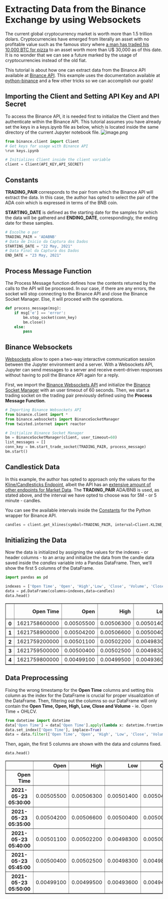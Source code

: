 # Extracting Data from the Binance Exchange by using Websockets

The current global cryptocurrency market is worth more than 1.5 trillion dolars. Cryptocurrencies have emerged from literally an asset with no profitable value such as the famous story where [a man has traded his 10,000 BTC for pizza](https://bitcointalk.org/index.php?topic=137.0) to an asset worth more than U$ 30,000 as of this date. It is no wonder that we can see a future marked by the usage of cryptocurrencies instead of the old fiat.

This tutorial is about how one can extract data from the Binance API available at [Binance API](https://www.binance.com/en/my/settings/api-management). This example uses the documentation available at [python-binance](https://python-binance.readthedocs.io/en/latest/index.html) and a few other tricks so we can accomplish our goals!

## Importing the Client and Setting API Key and API Secret
To access the Binance API, it is needed first to initialize the Client and then authenticate within the Binance API. This tutorial assumes you have already set the keys in a keys.ipynb file as below, which is located inside the same directory of the current Jupyter notebook file.
![image.png](attachment:fac5000e-42cf-47c1-ac67-09e8554ea32c.png)


```python
from binance.client import Client
# Get keys for usage with Binance API
%run keys.ipynb

# Initializes Client inside the client variable
client = Client(API_KEY,API_SECRET)
```

## Constants

**TRADING_PAIR** corresponds to the pair from which the Binance API will extract the data. In this case, the author has opted to select the pair of the ADA coin which is expressed in terms of the BNB coin.

**STARTING_DATE** is defined as the starting date for the samples for which the data will be gathered and **ENDING_DATE**, correspondingly, the ending date for these samples.


```python
# Escolhe o par
TRADING_PAIR = 'ADABNB'
# Data de Inicio da Captura dos Dados
STARTING_DATE = "22 May, 2021"
# Data Final da Captura dos Dados
END_DATE = "23 May, 2021"
```

## Process Message Function
The Process Message function defines how the contents returned by the calls to the API will be processed. In our case, if there are any errors, the socket will stop connecting to the Binance API and close the Binance Socket Manager. Else, it will proceed with the operations.


```python
def process_message(msg):
    if msg['e'] == 'error':
        bm.stop_socket(conn_key)
        bm.close()
    else:
        pass
```

## Binance Websockets
[Websockets](https://developer.mozilla.org/en-US/docs/Web/API/WebSockets_API) allow to open a two-way interactive communication session between the Jupyter environment and a server. With a Websockets API, Jupyter can send messages to a server and receive event-driven responses without having to poll the Binance API again for a reply.

First, we import the [Binance Websockets API](https://python-binance.readthedocs.io/en/latest/websockets.html) and initialize the [Binance Socket Manager](https://python-binance.readthedocs.io/en/latest/websockets.html#binancesocketmanager-websocket-usage) with an user timeout of 60 seconds. Then, we start a trading socket on the trading pair previously defined using the **Process Message Function**.


```python
# Importing Binance Websockets API
from binance.client import *
from binance.websockets import BinanceSocketManager
from twisted.internet import reactor

# Initialize Binance Socket Manager
bm = BinanceSocketManager(client, user_timeout=60)
list_messages = []
conn_key = bm.start_trade_socket(TRADING_PAIR, process_message)
bm.start()
```

## Candlestick Data

In this example, the author has opted to approach only the values for the [Kline/Candlesticks Endpoint](https://python-binance.readthedocs.io/en/latest/market_data.html#id6), albeit the API has an [extensive amount of other endpoints for Market Data](https://python-binance.readthedocs.io/en/latest/market_data.html). The **TRADING_PAIR** ADA/BNB is used, as stated above, and the interval we have opted to choose was for 5M - or 5 minute - candles.

You can see the available intervals inside the [Constants](https://python-binance.readthedocs.io/en/latest/constants.html) for the Python wrapper for Binance API.


```python
candles = client.get_klines(symbol=TRADING_PAIR, interval=Client.KLINE_INTERVAL_5MINUTE)
```

## Initializing the Data


Now the data is initialized by assigning the values for the indexes - or header columns - to an array and initialize the data from the candle data saved inside the *candles* variable into a Pandas DataFrame. Then, we'll show the first 5 columns of the DataFrame.


```python
import pandas as pd

indexes = ['Open Time', 'Open', 'High','Low', 'Close', 'Volume', 'Close Time', 'QAV', 'No. Trades', 'Taker BBAV', 'Taker BQAV', 'Ignore']
data = pd.DataFrame(columns=indexes,data=candles)
data.head()
```




<div>
<style scoped>
    .dataframe tbody tr th:only-of-type {
        vertical-align: middle;
    }

    .dataframe tbody tr th {
        vertical-align: top;
    }

    .dataframe thead th {
        text-align: right;
    }
</style>
<table border="1" class="dataframe">
  <thead>
    <tr style="text-align: right;">
      <th></th>
      <th>Open Time</th>
      <th>Open</th>
      <th>High</th>
      <th>Low</th>
      <th>Close</th>
      <th>Volume</th>
      <th>Close Time</th>
      <th>QAV</th>
      <th>No. Trades</th>
      <th>Taker BBAV</th>
      <th>Taker BQAV</th>
      <th>Ignore</th>
    </tr>
  </thead>
  <tbody>
    <tr>
      <th>0</th>
      <td>1621758600000</td>
      <td>0.00505500</td>
      <td>0.00506300</td>
      <td>0.00501400</td>
      <td>0.00504600</td>
      <td>81838.00000000</td>
      <td>1621758899999</td>
      <td>412.45858000</td>
      <td>263</td>
      <td>29382.00000000</td>
      <td>148.02874200</td>
      <td>0</td>
    </tr>
    <tr>
      <th>1</th>
      <td>1621758900000</td>
      <td>0.00504200</td>
      <td>0.00506600</td>
      <td>0.00500400</td>
      <td>0.00500400</td>
      <td>120175.00000000</td>
      <td>1621759199999</td>
      <td>605.99748800</td>
      <td>348</td>
      <td>53294.00000000</td>
      <td>268.38967800</td>
      <td>0</td>
    </tr>
    <tr>
      <th>2</th>
      <td>1621759200000</td>
      <td>0.00501100</td>
      <td>0.00502200</td>
      <td>0.00498300</td>
      <td>0.00500000</td>
      <td>90252.00000000</td>
      <td>1621759499999</td>
      <td>451.05157900</td>
      <td>268</td>
      <td>21405.00000000</td>
      <td>106.94323100</td>
      <td>0</td>
    </tr>
    <tr>
      <th>3</th>
      <td>1621759500000</td>
      <td>0.00500400</td>
      <td>0.00502500</td>
      <td>0.00498300</td>
      <td>0.00498300</td>
      <td>162699.00000000</td>
      <td>1621759799999</td>
      <td>814.71476800</td>
      <td>370</td>
      <td>84077.00000000</td>
      <td>421.09383800</td>
      <td>0</td>
    </tr>
    <tr>
      <th>4</th>
      <td>1621759800000</td>
      <td>0.00499100</td>
      <td>0.00499500</td>
      <td>0.00493600</td>
      <td>0.00494000</td>
      <td>167842.00000000</td>
      <td>1621760099999</td>
      <td>833.68666400</td>
      <td>512</td>
      <td>53889.00000000</td>
      <td>267.76022000</td>
      <td>0</td>
    </tr>
  </tbody>
</table>
</div>



## Data Preprocessing
Fixing the wrong timestamp for the **Open Time** columns and setting this column as the index for the DataFrame is crucial for proper visualization of the DataFrame. Then, filtering out the columns so our DataFrame will only contain the **Open Time, Open, High, Low, Close and Volume** - ie. Open Time + OHLCV. 


```python
from datetime import datetime
data['Open Time'] = data['Open Time'].apply(lambda x: datetime.fromtimestamp(int(x)/1000))
data.set_index(['Open Time'], inplace=True)
data = data.filter(['Open Time', 'Open', 'High', 'Low', 'Close', 'Volume'])
```

Then, again, the first 5 columns are shown with the data and columns fixed.


```python
data.head()
```




<div>
<style scoped>
    .dataframe tbody tr th:only-of-type {
        vertical-align: middle;
    }

    .dataframe tbody tr th {
        vertical-align: top;
    }

    .dataframe thead th {
        text-align: right;
    }
</style>
<table border="1" class="dataframe">
  <thead>
    <tr style="text-align: right;">
      <th></th>
      <th>Open</th>
      <th>High</th>
      <th>Low</th>
      <th>Close</th>
      <th>Volume</th>
    </tr>
    <tr>
      <th>Open Time</th>
      <th></th>
      <th></th>
      <th></th>
      <th></th>
      <th></th>
    </tr>
  </thead>
  <tbody>
    <tr>
      <th>2021-05-23 05:30:00</th>
      <td>0.00505500</td>
      <td>0.00506300</td>
      <td>0.00501400</td>
      <td>0.00504600</td>
      <td>81838.00000000</td>
    </tr>
    <tr>
      <th>2021-05-23 05:35:00</th>
      <td>0.00504200</td>
      <td>0.00506600</td>
      <td>0.00500400</td>
      <td>0.00500400</td>
      <td>120175.00000000</td>
    </tr>
    <tr>
      <th>2021-05-23 05:40:00</th>
      <td>0.00501100</td>
      <td>0.00502200</td>
      <td>0.00498300</td>
      <td>0.00500000</td>
      <td>90252.00000000</td>
    </tr>
    <tr>
      <th>2021-05-23 05:45:00</th>
      <td>0.00500400</td>
      <td>0.00502500</td>
      <td>0.00498300</td>
      <td>0.00498300</td>
      <td>162699.00000000</td>
    </tr>
    <tr>
      <th>2021-05-23 05:50:00</th>
      <td>0.00499100</td>
      <td>0.00499500</td>
      <td>0.00493600</td>
      <td>0.00494000</td>
      <td>167842.00000000</td>
    </tr>
  </tbody>
</table>
</div>




```python

```
